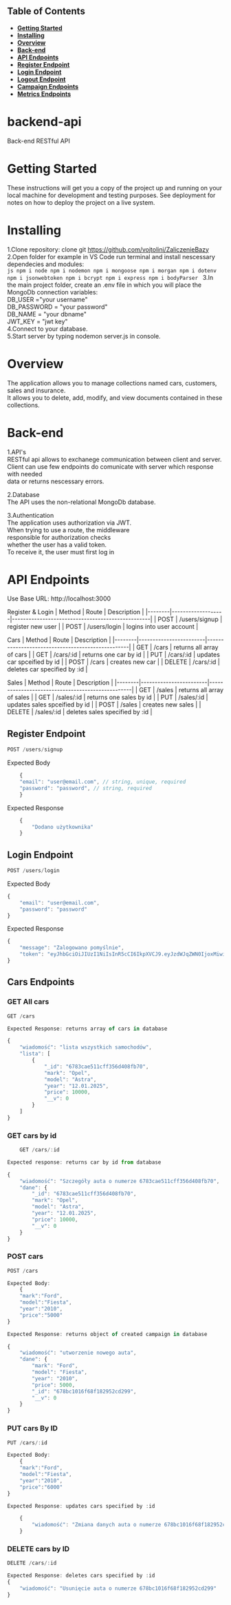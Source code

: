 
## Table of Contents
- **[Getting Started](#getting-started)**<br>
- **[Installing](#installing)**<br>
- **[Overview](#overview)**<br>
- **[Back-end](#back-end)**<br>
- **[API Endpoints](#api-endpoints)**<br>
- **[Register Endpoint](##register-endpoint)**<br>
- **[Login Endpoint](##login-endpoint)**<br>
- **[Logout Endpoint](##logout-endpoint)**<br>
- **[Campaign Endpoints](##campaign-endpoint)**<br>
- **[Metrics Endpoints](##metrics-endpoints)**<br>

# backend-api
Back-end RESTful API

# Getting Started

These instructions will get you a copy of the project up and running on your local machine for development and testing purposes. See deployment for notes on how to deploy the project on a live system.

# Installing

1.Clone repository:
    clone git https://github.com/vojtolini/ZaliczenieBazy
2.Open folder for example in VS Code run terminal and install nescessary dependecies and modules:<br>
    ```js
    npm i node
    npm i nodemon
    npm i mongoose
    npm i morgan
    npm i dotenv
    npm i jsonwebtoken
    npm i bcrypt
    npm i express
    npm i bodyParser
    ```
3.In the main project folder, create an .env file in which you will place the MongoDb connection variables:<br>
    DB_USER ="your username"<br>
    DB_PASSWORD = "your password"<br>
    DB_NAME = "your dbname"<br>
    JWT_KEY = "jwt key"<br>
4.Connect to your database.<br>
5.Start server by typing nodemon server.js in console.<br>

# Overview
The application allows you to manage collections named cars, customers, sales and insurance.<br> 
It allows you to delete, add, modify, and view documents contained in these collections.

# Back-end 

1.API's<br>
    RESTful api allows to exchanege communication between client and server.<br>
    Client can use few endpoints do comunicate with server which response with needed<br> 
    data or returns nescessary errors.<br>

2.Database<br>
    The API uses the non-relational MongoDb database.<br>

3.Authentication<br>
    The application uses authorization via JWT.<br> 
    When trying to use a route, the middleware<br> 
    responsible for authorization checks<br> 
    whether the user has a valid token.<br> 
    To receive it, the user must first log in<br>

# API Endpoints
Use Base URL: http://localhost:3000

Register & Login 
| Method | Route             | Description                                      |
|--------|-------------------|--------------------------------------------------|
| POST   | /users/signup     | register new user                                |
| POST   | /users/login      | logins into user account                         |

Cars
| Method | Route                  | Description                                      |
|--------|------------------------|--------------------------------------------------|
| GET    | /cars                  | returns all array of cars                        |
| GET    | /cars/:id              | returns one car by id                            |
| PUT    | /cars/:id              | updates car spceified by id                      |
| POST   | /cars                  | creates new car                                  |
| DELETE | /cars/:id              | deletes car specified by :id                     |

Sales
| Method | Route                  | Description                                      |
|--------|------------------------|--------------------------------------------------|
| GET    | /sales                 | returns all array of sales                       |
| GET    | /sales/:id             | returns one sales by id                          |
| PUT    | /sales/:id             | updates sales spceified by id                    |
| POST   | /sales                 | creates new sales                                |
| DELETE | /sales/:id             | deletes sales specified by :id                   |



## Register Endpoint
```js
POST /users/signup
```
Expected Body 
```js
    {
    "email": "user@email.com", // string, unique, required
    "password": "password", // string, required
    }
```

Expected Response
```js
    {
        "Dodano użytkownika"
    }
```

## Login Endpoint
```js
POST /users/login
```
Expected Body
```js
{
    "email": "user@email.com",
    "password": "password"
}
```
Expected Response
```js
{
    "message": "Zalogowano pomyślnie",
    "token": "eyJhbGciOiJIUzI1NiIsInR5cCI6IkpXVCJ9.eyJzdWJqZWN0IjoxMiwidXNlcm5hbWUiOiJuZXdfdXNlcjEyMTIxMiIsImlhdCI6MTU5ODQyMDg0NywiZXhwIjoxNTk4NDI4MDQ3fQ.YyR_rrRxYaDVTt3FPM155hPwbUAEFhyaDSOWqVOD8kM"
}
```
## Cars Endpoints
### GET All cars
```js
GET /cars

Expected Response: returns array of cars in database 

{
    "wiadomość": "lista wszystkich samochodów",
    "lista": [
        {
            "_id": "6783cae511cff356d408fb70",
            "mark": "Opel",
            "model": "Astra",
            "year": "12.01.2025",
            "price": 10000,
            "__v": 0
        }
    ]
}
```
### GET cars by id
```js
    GET /cars/:id

Expected response: returns car by id from database

{
    "wiadomość": "Szczegóły auta o numerze 6783cae511cff356d408fb70",
    "dane": {
        "_id": "6783cae511cff356d408fb70",
        "mark": "Opel",
        "model": "Astra",
        "year": "12.01.2025",
        "price": 10000,
        "__v": 0
    }
}

```
### POST cars
```js
POST /cars

Expected Body: 
    {
    "mark":"Ford",
    "model":"Fiesta",
    "year":"2010",
    "price":"5000"
}

Expected Response: returns object of created campaign in database 

{
    "wiadomość": "utworzenie nowego auta",
    "dane": {
        "mark": "Ford",
        "model": "Fiesta",
        "year": "2010",
        "price": 5000,
        "_id": "678bc1016f68f182952cd299",
        "__v": 0
    }
}
```

### PUT cars By ID
```js
PUT /cars/:id

Expected Body:
    {
    "mark":"Ford",
    "model":"Fiesta",
    "year":"2010",
    "price":"6000"
}

Expected Response: updates cars specified by :id

    {
        "wiadomość": "Zmiana danych auta o numerze 678bc1016f68f182952cd299"
    }
```

### DELETE cars by ID
```js
DELETE /cars/:id

Expected Response: deletes cars specified by :id
{
    "wiadomość": "Usunięcie auta o numerze 678bc1016f68f182952cd299"
}
```
